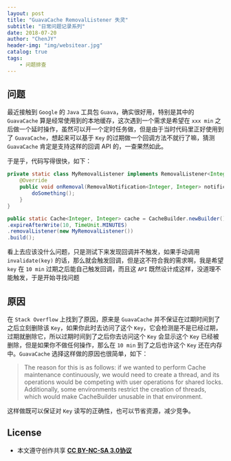 ```yaml
---
layout: post
title: "GuavaCache RemovalListener 失灵"
subtitle: "日常问题记录系列"
date: 2018-07-20
author: "ChenJY"
header-img: "img/websitear.jpg"
catalog: true
tags: 
    - 问题排查
---
```


## 问题
最近接触到 `Google` 的 `Java` 工具包 `Guava`，确实很好用，特别是其中的 `GuavaCache` 算是经常使用到的本地缓存，这次遇到一个需求是希望在 `xxx min` 之后做一个延时操作，虽然可以开一个定时任务做，但是由于当时代码里正好使用到了 `GuavaCache`，想起来可以基于 `Key` 的过期做一个回调方法不就行了嘛，猜测 `GuavaCache` 肯定是支持这样的回调 API 的，一查果然如此。

于是乎，代码写得很快，如下：

```java
private static class MyRemovalListener implements RemovalListener<Integer, Integer> {  
    @Override  
    public void onRemoval(RemovalNotification<Integer, Integer> notification) {  
        doSomething();
    }  
}  

public static Cache<Integer, Integer> cache = CacheBuilder.newBuilder()
.expireAfterWrite(10, TimeUnit.MINUTES)
.removalListener(new MyRemovalListener())
.build();

```
看上去应该没什么问题，只是测试下来发现回调并不触发，如果手动调用 `invalidate(key)` 的话，那么就会触发回调，但是这不符合我的需求啊，我是希望 `key` 在 `10 min` 过期之后能自己触发回调，而且这 `API` 既然设计成这样，没道理不能触发，于是开始寻找问题

## 原因

在 `Stack Overflow` 上找到了原因，原来是 `GuavaCache` 并不保证在过期时间到了之后立刻删除该 `Key`，如果你此时去访问了这个 `Key`，它会检测是不是已经过期，过期就删除它，所以过期时间到了之后你去访问这个 `Key` 会显示这个 `Key` 已经被删除，但是如果你不做任何操作，那么在 `10 min` 到了之后也许这个 `Key` 还在内存中。`GuavaCache` 选择这样做的原因也很简单，如下：

> The reason for this is as follows: if we wanted to perform Cache maintenance continuously, we would need to create a thread, and its operations would be competing with user operations for shared locks. Additionally, some environments restrict the creation of threads, which would make CacheBuilder unusable in that environment.

这样做既可以保证对 `Key` 读写的正确性，也可以节省资源，减少竞争。

## License
* 本文遵守创作共享 <a href="https://creativecommons.org/licenses/by-nc-sa/3.0/cn/" target="_blank"><b>CC BY-NC-SA 3.0协议</b></a>